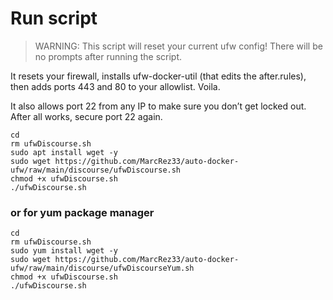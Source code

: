 # Run script

> WARNING: This script will reset your current ufw config! There will be no prompts after running the script.

It resets your firewall, installs ufw-docker-util (that edits the after.rules), then adds ports 443 and 80 to your allowlist. Voila.

It also allows port 22 from any IP to make sure you don’t get locked out. After all works, secure port 22 again.

```
cd
rm ufwDiscourse.sh
sudo apt install wget -y
sudo wget https://github.com/MarcRez33/auto-docker-ufw/raw/main/discourse/ufwDiscourse.sh
chmod +x ufwDiscourse.sh
./ufwDiscourse.sh

```
### or for yum package manager
```
cd
rm ufwDiscourse.sh
sudo yum install wget -y
sudo wget https://github.com/MarcRez33/auto-docker-ufw/raw/main/discourse/ufwDiscourseYum.sh
chmod +x ufwDiscourse.sh
./ufwDiscourse.sh

```
